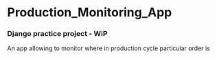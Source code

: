 # Production_Monitoring_App
### Django practice project - WiP

An app allowing to monitor where in production cycle particular order is
